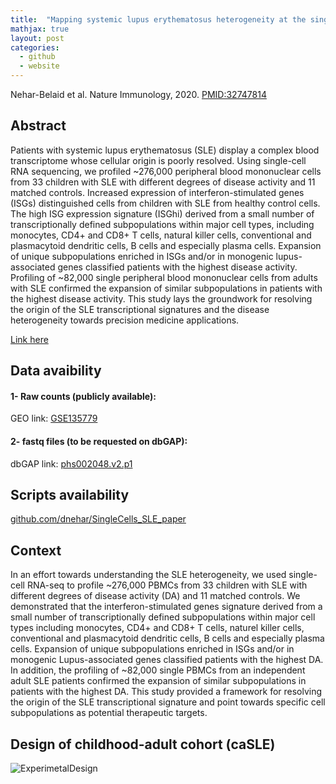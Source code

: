 ```yaml
---
title:  "Mapping systemic lupus erythematosus heterogeneity at the single-cell level"
mathjax: true
layout: post
categories:
  - github
  - website
---
```



Nehar-Belaid et al. Nature Immunology, 2020. [PMID:32747814]

## Abstract 
Patients with systemic lupus erythematosus (SLE) display a complex blood transcriptome whose cellular origin is poorly
resolved. Using single-cell RNA sequencing, we profiled ~276,000 peripheral blood mononuclear cells from 33 children with
SLE with different degrees of disease activity and 11 matched controls. Increased expression of interferon-stimulated genes
(ISGs) distinguished cells from children with SLE from healthy control cells. The high ISG expression signature (ISGhi) derived
from a small number of transcriptionally defined subpopulations within major cell types, including monocytes, CD4+ and CD8+
T cells, natural killer cells, conventional and plasmacytoid dendritic cells, B cells and especially plasma cells. Expansion of
unique subpopulations enriched in ISGs and/or in monogenic lupus-associated genes classified patients with the highest disease
activity. Profiling of ~82,000 single peripheral blood mononuclear cells from adults with SLE confirmed the expansion of
similar subpopulations in patients with the highest disease activity. This study lays the groundwork for resolving the origin of
the SLE transcriptional signatures and the disease heterogeneity towards precision medicine applications. 

[Link here]


## Data avaibility 

#### 1- Raw counts (publicly available): 
GEO link: [GSE135779]


#### 2- fastq files (to be requested on dbGAP): 
dbGAP link: [phs002048.v2.p1]

## Scripts availability 
[github.com/dnehar/SingleCells_SLE_paper]


## Context 
In an effort towards understanding the SLE heterogeneity, we used single-cell RNA-seq to profile ~276,000 PBMCs from 33 children with SLE with different degrees of disease activity (DA) and 11 matched controls. We demonstrated that the interferon-stimulated genes signature derived from a small number of transcriptionally defined subpopulations within major cell types including monocytes, CD4+ and CD8+ T cells, naturel killer cells, conventional and plasmacytoid dendritic cells, B cells and especially plasma cells. Expansion of unique subpopulations enriched in ISGs and/or in monogenic Lupus-associated genes classified patients with the highest DA. In addition, the profiling of ~82,000 single PBMCs from an independent adult SLE patients confirmed the expansion of similar subpopulations in patients with the highest DA. This study provided a framework for resolving the origin of the SLE transcriptional signature and point towards specific cell subpopulations as potential therapeutic targets.


## Design of childhood-adult cohort (caSLE)

![ExperimetalDesign](https://user-images.githubusercontent.com/22060632/147284489-52add15a-3997-4690-89e6-bc0c148c36cb.png)


[GSE135779]: https://www.ncbi.nlm.nih.gov/geo/query/acc.cgi?acc=GSE135779
[Link here]: https://doi.org/10.1038/s41590-020-0743-0
[phs002048.v2.p1]: https://www.ncbi.nlm.nih.gov/projects/gapprev/gap/cgi-bin/study.cgi?study_id=phs002048.v2.p1
[github.com/dnehar/SingleCells_SLE_paper]: https://github.com/dnehar/SingleCells_SLE_paper

[PMID:32747814]: https://pubmed.ncbi.nlm.nih.gov/32747814/

